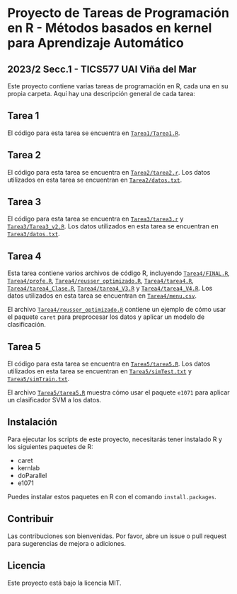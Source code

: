 # Proyecto de Tareas de Programación en R - Métodos basados en kernel para Aprendizaje Automático
## 2023/2 Secc.1 - TICS577 UAI Viña del Mar

Este proyecto contiene varias tareas de programación en R, cada una en su propia carpeta. Aquí hay una descripción general de cada tarea:

## Tarea 1

El código para esta tarea se encuentra en [`Tarea1/Tarea1.R`](command:_github.copilot.openRelativePath?%5B%22Tarea1%2FTarea1.R%22%5D "Tarea1/Tarea1.R").

## Tarea 2

El código para esta tarea se encuentra en [`Tarea2/tarea2.r`](command:_github.copilot.openRelativePath?%5B%22Tarea2%2Ftarea2.r%22%5D "Tarea2/tarea2.r"). Los datos utilizados en esta tarea se encuentran en [`Tarea2/datos.txt`](command:_github.copilot.openRelativePath?%5B%22Tarea2%2Fdatos.txt%22%5D "Tarea2/datos.txt").

## Tarea 3

El código para esta tarea se encuentra en [`Tarea3/tarea3.r`](command:_github.copilot.openRelativePath?%5B%22Tarea3%2Ftarea3.r%22%5D "Tarea3/tarea3.r") y [`Tarea3/Tarea3_v2.R`](command:_github.copilot.openRelativePath?%5B%22Tarea3%2FTarea3_v2.R%22%5D "Tarea3/Tarea3_v2.R"). Los datos utilizados en esta tarea se encuentran en [`Tarea3/datos.txt`](command:_github.copilot.openRelativePath?%5B%22Tarea3%2Fdatos.txt%22%5D "Tarea3/datos.txt").

## Tarea 4

Esta tarea contiene varios archivos de código R, incluyendo [`Tarea4/FINAL.R`](command:_github.copilot.openRelativePath?%5B%22Tarea4%2FFINAL.R%22%5D "Tarea4/FINAL.R"), [`Tarea4/profe.R`](command:_github.copilot.openRelativePath?%5B%22Tarea4%2Fprofe.R%22%5D "Tarea4/profe.R"), [`Tarea4/reusser_optimizado.R`](command:_github.copilot.openRelativePath?%5B%22Tarea4%2Freusser_optimizado.R%22%5D "Tarea4/reusser_optimizado.R"), [`Tarea4/tarea4.R`](command:_github.copilot.openRelativePath?%5B%22Tarea4%2Ftarea4.R%22%5D "Tarea4/tarea4.R"), [`Tarea4/tarea4_Clase.R`](command:_github.copilot.openRelativePath?%5B%22Tarea4%2Ftarea4_Clase.R%22%5D "Tarea4/tarea4_Clase.R"), [`Tarea4/tarea4_V3.R`](command:_github.copilot.openRelativePath?%5B%22Tarea4%2Ftarea4_V3.R%22%5D "Tarea4/tarea4_V3.R") y [`Tarea4/tarea4_V4.R`](command:_github.copilot.openRelativePath?%5B%22Tarea4%2Ftarea4_V4.R%22%5D "Tarea4/tarea4_V4.R"). Los datos utilizados en esta tarea se encuentran en [`Tarea4/menu.csv`](command:_github.copilot.openRelativePath?%5B%22Tarea4%2Fmenu.csv%22%5D "Tarea4/menu.csv").

El archivo [`Tarea4/reusser_optimizado.R`](command:_github.copilot.openRelativePath?%5B%22Tarea4%2Freusser_optimizado.R%22%5D "Tarea4/reusser_optimizado.R") contiene un ejemplo de cómo usar el paquete `caret` para preprocesar los datos y aplicar un modelo de clasificación.

## Tarea 5

El código para esta tarea se encuentra en [`Tarea5/tarea5.R`](command:_github.copilot.openRelativePath?%5B%22Tarea5%2Ftarea5.R%22%5D "Tarea5/tarea5.R"). Los datos utilizados en esta tarea se encuentran en [`Tarea5/simTest.txt`](command:_github.copilot.openRelativePath?%5B%22Tarea5%2FsimTest.txt%22%5D "Tarea5/simTest.txt") y [`Tarea5/simTrain.txt`](command:_github.copilot.openRelativePath?%5B%22Tarea5%2FsimTrain.txt%22%5D "Tarea5/simTrain.txt").

El archivo [`Tarea5/tarea5.R`](command:_github.copilot.openRelativePath?%5B%22Tarea5%2Ftarea5.R%22%5D "Tarea5/tarea5.R") muestra cómo usar el paquete `e1071` para aplicar un clasificador SVM a los datos.

## Instalación

Para ejecutar los scripts de este proyecto, necesitarás tener instalado R y los siguientes paquetes de R:

- caret
- kernlab
- doParallel
- e1071

Puedes instalar estos paquetes en R con el comando `install.packages`.

## Contribuir

Las contribuciones son bienvenidas. Por favor, abre un issue o pull request para sugerencias de mejora o adiciones.

## Licencia

Este proyecto está bajo la licencia MIT.
